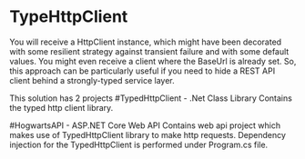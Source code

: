 # TypeHttpClient
You will receive a HttpClient instance, which might have been decorated with some resilient strategy against transient failure and with some default values. You might even receive a client where the BaseUrl is already set.  So, this approach can be particularly useful if you need to hide a REST API client behind a strongly-typed service layer.

This solution has 2 projects 
  #TypedHttpClient - .Net Class Library
    Contains the typed http client library.
    
  #HogwartsAPI - ASP.NET Core Web API
    Contains web api project which makes use of TypedHttpClient library to make http requests. Dependency injection for the TypedHttpClient is performed under Program.cs file.
